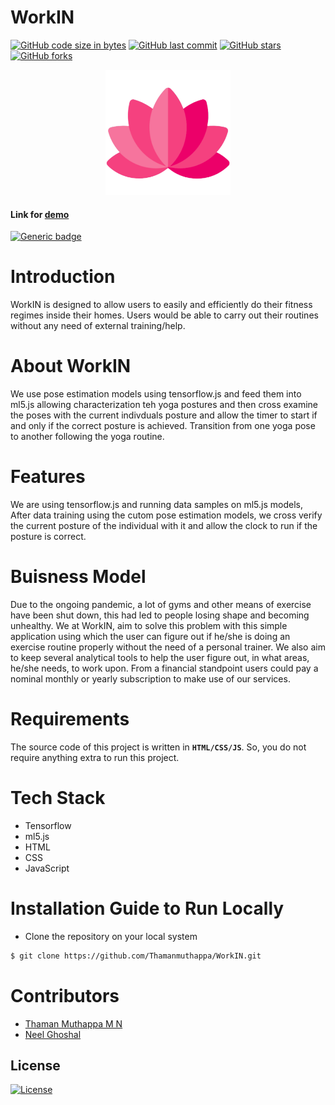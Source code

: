 # WorkIN

[![GitHub code size in bytes](https://img.shields.io/github/languages/code-size/Thamanmuthappa/WorkIN?logo=github&style=social)](https://github.com/Thamanmuthappa/WorkIN) [![GitHub last commit](https://img.shields.io/github/last-commit/Thamanmuthappa/WorkIN?style=social&logo=git)](https://github.com/Thamanmuthappa/WorkIN) [![GitHub stars](https://img.shields.io/github/stars/Thamanmuthappa/WorkIN?style=social)](https://github.com/Thamanmuthappa/WorkIN/stargazers) [![GitHub forks](https://img.shields.io/github/forks/Thamanmuthappa/WorkIN?style=social&logo=git)](https://github.com/Thamanmuthappa/WorkIN/network)

<p align="center">
  <img src="imgs/Lotus.png" height="200px"></img>
</p>

#### Link for [demo](http://workin.thamanmuthappa.codes/) 
[![Generic badge](https://img.shields.io/badge/view-video-orange)](https://youtu.be/RA5Z09y7dZ8)

# Introduction

WorkIN is designed to allow users to easily and efficiently do their fitness regimes inside their homes. Users would be able to carry out their routines without any need of external training/help.

# About WorkIN
We use pose estimation models using tensorflow.js and feed them into ml5.js allowing characterization 
teh yoga postures and then cross examine the poses with the current indivduals posture and allow the timer to start if and only if the correct posture is achieved. Transition from one yoga pose to another following the yoga routine.



# Features
We are using tensorflow.js and running data samples on ml5.js models, After data training using the cutom pose estimation models, we cross verify the current posture of the individual with it and allow the clock to run if the posture is correct. 



# Buisness Model
Due to the ongoing pandemic, a lot of gyms and other means of exercise have been shut down, this had led to people losing shape and becoming unhealthy. We at WorkIN, aim to solve this problem with this simple application using which the user can figure out if he/she is doing an exercise routine properly without the need of a personal trainer.
We also aim to keep several analytical tools to help the user figure out, in what areas, he/she needs, to work upon.
From a financial standpoint users could pay a nominal monthly or yearly subscription to make use of our services.



# Requirements
The source code of this project is written in **`HTML/CSS/JS`**. So, you do not require anything extra to run this project.

# Tech Stack
- Tensorflow
- ml5.js
- HTML
- CSS
- JavaScript


# Installation Guide to Run Locally
- Clone the repository on your local system
```bash
$ git clone https://github.com/Thamanmuthappa/WorkIN.git
```


# Contributors
- [Thaman Muthappa M N](https://github.com/Thamanmuthappa)
- [Neel Ghoshal](https://github.com/NeelGhoshal)


## License

[![License](http://img.shields.io/:license-mit-blue.svg?style=flat-square)](http://badges.mit-license.org)
